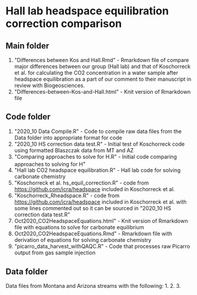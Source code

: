 # Hall lab headspace equilibration correction comparison

## Main folder
1. "Differences between Kos and Hall.Rmd" - Rmarkdown file of compare major differences between our group (Hall lab) and that of Koschorreck et al. for calculating the CO2 concentration in a water sample after headspace equilibration as a part of our comment to their manuscript in review with Biogeosciences. 
2. "Differences-between-Kos-and-Hall.html" - Knit version of Rmarkdown file

## Code folder
1. "2020_10 Data Compile.R" - Code to compile raw data files from the Data folder into appropriate format for code
2. "2020_10 HS correction data test.R" - Initial test of Koschorreck code using formatted Blaszczak data from MT and AZ
3. "Comparing approaches to solve for H.R" - Initial code comparing approaches to solving for H<sup>+</sup>
4. "Hall lab CO2 headspace equilibration.R" - Hall lab code for solving carbonate chemistry
5. "Koschorreck et al. hs_equil_correction.R" - code from https://github.com/icra/headspace included in Koschorreck et al.
6. "Koschorreck_Rheadspace.R" - code from https://github.com/icra/headspace included in Koschorreck et al. with some lines commented out so it can be sourced in "2020_10 HS correction data test.R"
7. Oct2020_CO2HeadspaceEquations.html" - Knit version of Rmarkdown file with equations to solve for carbonate equilibrium
8. Oct2020_CO2HeadspaceEquations.Rmd" - Rmarkdown file with derivation of equations for solving carbonate chemistry
9. "picarro_data_harvest_withQAQC.R" - Code that processes raw Picarro output from gas sample injection


## Data folder
Data files from Montana and Arizona streams with the following:
1. 
2.
3.
